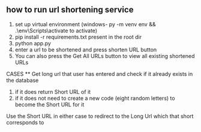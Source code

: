 ## how to run url shortening service
1. set up virtual environment (windows- py -m venv env && .\env\Scripts\activate to activate)
2. pip install -r requirements.txt present in the root dir
3. python app.py
4. enter a url to be shortened and press shorten URL button
5. You can also press the Get All URLs button to view all existing shortened URLs

CASES **
Get long url that user has entered and check if it already exists in the database
1. if it does return Short URL  of it
2. if it does not need to create a new code (eight random letters) to become the Short URL for it

Use the Short URL in either case to redirect to the Long Url which that short corresponds to
